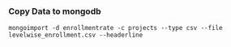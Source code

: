 
### Copy Data to mongodb

```mongoimport -d enrollmentrate -c projects --type csv --file levelwise_enrollment.csv --headerline```